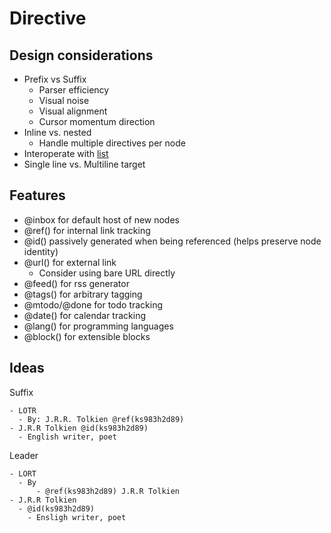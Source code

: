 # Directive

## Design considerations

- Prefix vs Suffix
  - Parser efficiency
  - Visual noise
  - Visual alignment
  - Cursor momentum direction
- Inline vs. nested
  - Handle multiple directives per node
- Interoperate with [list](./RFC-20220615-list.md)
- Single line vs. Multiline target

## Features

- @inbox for default host of new nodes
- @ref() for internal link tracking
- @id() passively generated when being referenced (helps preserve node identity)
- @url() for external link
  - Consider using bare URL directly
- @feed() for rss generator
- @tags() for arbitrary tagging
- @mtodo/@done for todo tracking
- @date() for calendar tracking
- @lang() for programming languages
- @block() for extensible blocks

## Ideas

Suffix

```
- LOTR
  - By: J.R.R. Tolkien @ref(ks983h2d89)
- J.R.R Tolkien @id(ks983h2d89)
  - English writer, poet

```

Leader

```
- LORT
  - By
	  - @ref(ks983h2d89) J.R.R Tolkien
- J.R.R Tolkien
  - @id(ks983h2d89)
	- Ensligh writer, poet
```
